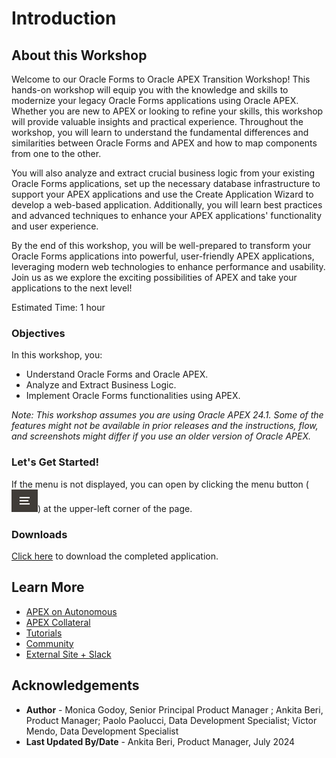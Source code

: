 # Introduction

## About this Workshop

Welcome to our Oracle Forms to Oracle APEX Transition Workshop! This hands-on workshop will equip you with the knowledge and skills to modernize your legacy Oracle Forms applications using Oracle APEX. Whether you are new to APEX or looking to refine your skills, this workshop will provide valuable insights and practical experience. Throughout the workshop, you will learn to understand the fundamental differences and similarities between Oracle Forms and APEX and how to map components from one to the other.

You will also analyze and extract crucial business logic from your existing Oracle Forms applications, set up the necessary database infrastructure to support your APEX applications and use the Create Application Wizard to develop a web-based application. Additionally, you will learn best practices and advanced techniques to enhance your APEX applications' functionality and user experience.

By the end of this workshop, you will be well-prepared to transform your Oracle Forms applications into powerful, user-friendly APEX applications, leveraging modern web technologies to enhance performance and usability. Join us as we explore the exciting possibilities of APEX and take your applications to the next level!

Estimated Time: 1 hour

### Objectives

In this workshop, you:

- Understand Oracle Forms and Oracle APEX.
- Analyze and Extract Business Logic.
- Implement Oracle Forms functionalities using APEX.

*Note: This workshop assumes you are using Oracle APEX 24.1. Some of the features might not be available in prior releases and the instructions, flow, and screenshots might differ if you use an older version of Oracle APEX.*

### **Let's Get Started!**

If the menu is not displayed, you can open by clicking the menu button (![Menu icon](images/menu-button.png)) at the upper-left corner of the page.

### Downloads

[Click here](https://c4u04.objectstorage.us-ashburn-1.oci.customer-oci.com/p/EcTjWk2IuZPZeNnD_fYMcgUhdNDIDA6rt9gaFj_WZMiL7VvxPBNMY60837hu5hga/n/c4u04/b/livelabsfiles/o/labfiles/forms-modernization-export.sql) to download the completed application.

## Learn More

- [APEX on Autonomous](https://apex.oracle.com/autonomous)
- [APEX Collateral](https://www.oracle.com/database/technologies/appdev/apex/collateral.html)
- [Tutorials](https://apex.oracle.com/en/learn/tutorials)
- [Community](https://apex.oracle.com/community)
- [External Site + Slack](http://apex.world)

## **Acknowledgements**

- **Author** - Monica Godoy, Senior Principal Product Manager ; Ankita Beri, Product Manager; Paolo Paolucci, Data Development Specialist; Victor Mendo, Data Development Specialist
- **Last Updated By/Date** - Ankita Beri, Product Manager, July 2024
